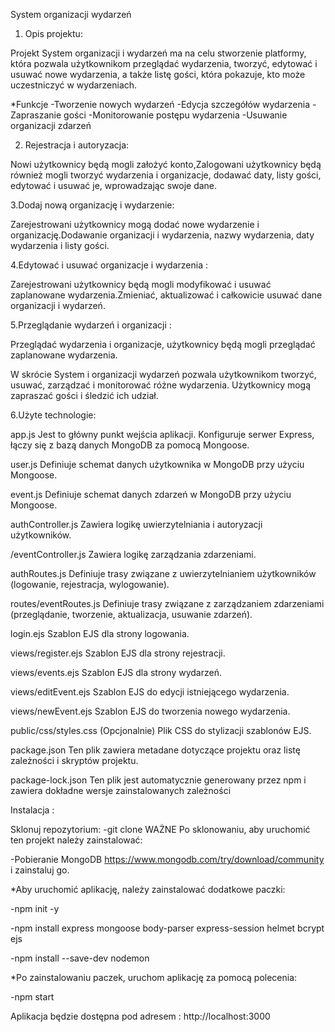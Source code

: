 System organizacji wydarzeń 

1. Opis projektu:

Projekt System organizacji i  wydarzeń  ma na celu stworzenie platformy, która pozwala użytkownikom przeglądać wydarzenia, tworzyć, edytować i usuwać nowe wydarzenia, a także listę gości, która pokazuje, kto może uczestniczyć w wydarzeniach. 

*Funkcje
-Tworzenie nowych wydarzeń
-Edycja szczegółów wydarzenia
-Zapraszanie gości
-Monitorowanie postępu wydarzenia
-Usuwanie organizacji zdarzeń

2. Rejestracja i autoryzacja:

Nowi użytkownicy będą mogli założyć konto,Zalogowani użytkownicy będą również mogli tworzyć wydarzenia i organizacje, dodawać daty, listy gości, edytować i usuwać je, wprowadzając swoje dane.

3.Dodaj nową organizację i wydarzenie:

Zarejestrowani użytkownicy mogą dodać nowe wydarzenie i organizację.Dodawanie organizacji i wydarzenia, nazwy wydarzenia, daty wydarzenia i listy gości.

4.Edytować i usuwać organizacje i wydarzenia :

Zarejestrowani użytkownicy będą mogli modyfikować i usuwać zaplanowane wydarzenia.Zmieniać, aktualizować i całkowicie usuwać dane organizacji i wydarzeń.

5.Przeglądanie wydarzeń i organizacji :

Przeglądać wydarzenia i organizacje, użytkownicy będą mogli przeglądać zaplanowane wydarzenia.

W skrócie System i  organizacji wydarzeń pozwala użytkownikom tworzyć, usuwać, zarządzać i monitorować różne wydarzenia. Użytkownicy mogą zapraszać gości i śledzić ich udział.

6.Użyte technologie:

app.js
Jest to główny punkt wejścia aplikacji. Konfiguruje serwer Express, łączy się z bazą danych MongoDB za pomocą Mongoose.

user.js
Definiuje schemat danych użytkownika w MongoDB przy użyciu Mongoose. 

event.js
Definiuje schemat danych zdarzeń w MongoDB przy użyciu Mongoose. 

authController.js
Zawiera logikę uwierzytelniania i autoryzacji użytkowników.

/eventController.js
Zawiera logikę zarządzania zdarzeniami.

authRoutes.js
Definiuje trasy związane z uwierzytelnianiem użytkowników (logowanie, rejestracja, wylogowanie).

routes/eventRoutes.js
Definiuje trasy związane z zarządzaniem zdarzeniami (przeglądanie, tworzenie, aktualizacja, usuwanie zdarzeń).

login.ejs
Szablon EJS dla strony logowania.

views/register.ejs
Szablon EJS dla strony rejestracji. 

views/events.ejs
Szablon EJS dla strony wydarzeń.

views/editEvent.ejs
Szablon EJS do edycji istniejącego wydarzenia.

views/newEvent.ejs
Szablon EJS do tworzenia nowego wydarzenia.

public/css/styles.css
(Opcjonalnie) Plik CSS do stylizacji szablonów EJS.

package.json
Ten plik zawiera metadane dotyczące projektu oraz listę zależności i skryptów projektu.

package-lock.json
Ten plik jest automatycznie generowany przez npm i zawiera dokładne wersje zainstalowanych zależności

Instalacja :

Sklonuj repozytorium:
-git clone 
WAŻNE
Po sklonowaniu, aby uruchomić ten projekt należy zainstalować:

-Pobieranie MongoDB https://www.mongodb.com/try/download/community i zainstaluj go.

*Aby uruchomić aplikację, należy zainstalować dodatkowe paczki:

-npm init -y

-npm install express mongoose body-parser express-session helmet bcrypt ejs

-npm install --save-dev nodemon

*Po zainstalowaniu paczek, uruchom aplikację za pomocą polecenia:

-npm start

Aplikacja będzie dostępna pod adresem :
http://localhost:3000
